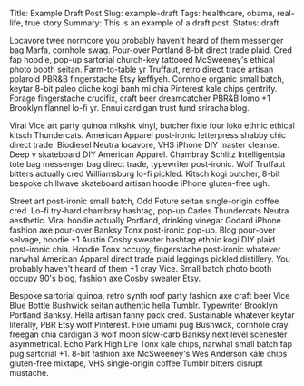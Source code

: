 Title: Example Draft Post
Slug: example-draft 
Tags: healthcare, obama, real-life, true story
Summary: This is an example of a draft post.
Status: draft

Locavore twee normcore you probably haven't heard of them messenger bag Marfa, cornhole swag. Pour-over Portland 8-bit direct trade plaid. Cred fap hoodie, pop-up sartorial church-key tattooed McSweeney's ethical photo booth seitan. Farm-to-table yr Truffaut, retro direct trade artisan polaroid PBR&B fingerstache Etsy keffiyeh. Cornhole organic small batch, keytar 8-bit paleo cliche kogi banh mi chia Pinterest kale chips gentrify. Forage fingerstache crucifix, craft beer dreamcatcher PBR&B lomo +1 Brooklyn flannel lo-fi yr. Ennui cardigan trust fund sriracha blog.

Viral Vice art party quinoa mlkshk vinyl, butcher fixie four loko ethnic ethical kitsch Thundercats. American Apparel post-ironic letterpress shabby chic direct trade. Biodiesel Neutra locavore, VHS iPhone DIY master cleanse. Deep v skateboard DIY American Apparel. Chambray Schlitz Intelligentsia tote bag messenger bag direct trade, typewriter post-ironic. Wolf Truffaut bitters actually cred Williamsburg lo-fi pickled. Kitsch kogi butcher, 8-bit bespoke chillwave skateboard artisan hoodie iPhone gluten-free ugh.

Street art post-ironic small batch, Odd Future seitan single-origin coffee cred. Lo-fi try-hard chambray hashtag, pop-up Carles Thundercats Neutra aesthetic. Viral hoodie actually Portland, drinking vinegar Godard iPhone fashion axe pour-over Banksy Tonx post-ironic pop-up. Blog pour-over selvage, hoodie +1 Austin Cosby sweater hashtag ethnic kogi DIY plaid post-ironic chia. Hoodie Tonx occupy, fingerstache post-ironic whatever narwhal American Apparel direct trade plaid leggings pickled distillery. You probably haven't heard of them +1 cray Vice. Small batch photo booth occupy 90's blog, fashion axe Cosby sweater Etsy.

Bespoke sartorial quinoa, retro synth roof party fashion axe craft beer Vice Blue Bottle Bushwick seitan authentic hella Tumblr. Typewriter Brooklyn Portland Banksy. Hella artisan fanny pack cred. Sustainable whatever keytar literally, PBR Etsy wolf Pinterest. Fixie umami pug Bushwick, cornhole cray freegan chia cardigan 3 wolf moon slow-carb Banksy next level scenester asymmetrical. Echo Park High Life Tonx kale chips, narwhal small batch fap pug sartorial +1. 8-bit fashion axe McSweeney's Wes Anderson kale chips gluten-free mixtape, VHS single-origin coffee Tumblr bitters disrupt mustache.
